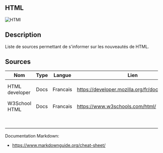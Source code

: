 ## HTML

![HTMl](https://cdn-icons-png.flaticon.com/512/732/732212.png "HTML")

## Description
Liste de sources permettant de s'informer sur les nouveautés de HTML.

## Sources

Nom | Type | Langue | Lien | Description | Tags | Note
 --- | --- | --- | --- | --- | --- | --- 
|HTML developer|Docs|Francais|https://developer.mozilla.org/fr/docs/Web/HTML|Documentation technique sur HTML|HTML|
|W3School HTML|Docs|Francais|https://www.w3schools.com/html/|||
|||||||
|||||||
|||||||
|||||||
|||||||
|||||||
|||||||
|||||||

Documentation Markdown:
- https://www.markdownguide.org/cheat-sheet/
  